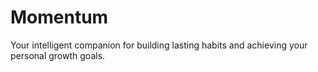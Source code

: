 # Momentum

Your intelligent companion for building lasting habits and achieving your personal growth goals.
